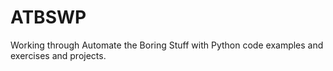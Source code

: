 # ATBSWP
Working through Automate the Boring Stuff with Python code examples and exercises and projects.
